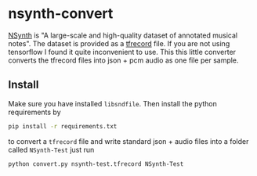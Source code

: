 # nsynth-convert

[NSynth](https://magenta.tensorflow.org/datasets/nsynth) is "A large-scale and high-quality dataset of annotated musical notes". The dataset is provided as a [tfrecord](https://www.tensorflow.org/api_guides/python/python_io#tfrecords_format_details) file. If you are not using tensorflow I found it quite inconvenient to use. This this little converter converts the tfrecord files into json + pcm audio as one file per sample.

## Install

Make sure you have installed `libsndfile`. Then install the python requirements by

```bash
pip install -r requirements.txt
```

to convert a `tfrecord` file and write standard json + audio files into a folder called `NSynth-Test` just run

```bash
python convert.py nsynth-test.tfrecord NSynth-Test
```
